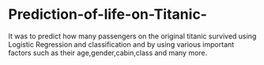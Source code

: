 # Prediction-of-life-on-Titanic-
It was to predict how many passengers on the original titanic survived using Logistic Regression and classification and by using various important factors such as their age,gender,cabin,class and many more. 
